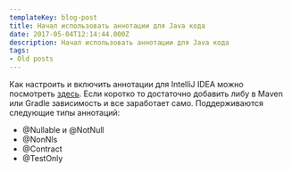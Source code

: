 ```yaml
---
templateKey: blog-post
title: Начал использовать аннотации для Java кода
date: 2017-05-04T12:14:44.000Z
description: Начал использовать аннотации для Java кода
tags:
- Old posts
---
```


Как настроить и включить аннотации для IntelliJ IDEA можно посмотреть [здесь](https://www.jetbrains.com/help/idea/2017.1/annotating-source-code.html). Если коротко то достаточно добавить либу в Maven или Gradle зависимость и все заработает само. Поддерживаются следующие типы аннотаций:

*   @Nullable и @NotNull
*   @NonNls
*   @Contract
*   @TestOnly